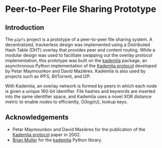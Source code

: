 # Peer-to-Peer File Sharing Prototype

## Introduction

The `p2pfs` project is a prototype of a peer-to-peer file sharing system.  A decentralized, trackerless design
was implemented using a Distributed Hash Table (DHT) overlay that provides peer and content routing.  While a
modular design was used to facilitate swapping out the overlay protocol implementation, this prototype was built
on the [kademlia](https://github.com/bmuller/kademlia) package, an asynchronous Python implementation of the
[Kademlia protocol](https://pdos.csail.mit.edu/~petar/papers/maymounkov-kademlia-lncs.pdf) developed by 
Petar Maymounkov and David Mazières.  Kademlia is also used by projects such as IPFS, BitTorrent, and I2P.

With Kademlia, an overlay network is formed by peers in which each node is given a unique 160-bit identifier.
File hashes and keywords are inserted into the same identifier space, and Kademlia uses a novel XOR distance metric
to enable nodes to efficiently, _O(log(n))_, lookup keys.

## Acknowledgements

- Petar Maymounkov and David Mazières for the publication of the
[Kademlia protocol](https://pdos.csail.mit.edu/~petar/papers/maymounkov-kademlia-lncs.pdf) paper in 2002.
- [Brian Muller](https://github.com/bmuller/) for the [kademlia](https://github.com/bmuller/kademlia) Python library.